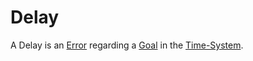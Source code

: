 # Delay

A Delay is an [Error](60074.md) regarding a [Goal](60058.md) in the [Time-System](610001.md).